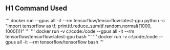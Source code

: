H1 Command Used
---------------
'''
docker run --gpus all -it --rm tensorflow/tensorflow:latest-gpu python -c "import tensorflow as tf; print(tf.reduce_sum(tf.random.normal([1000, 1000])))"
'''
'''
docker run -v c:\code:/code --gpus all -it --rm tensorflow/tensorflow:latest-gpu bash
'''
'''
docker run -v c:\code:/code --gpus all -it --rm tensorflow/tensorflow bash
'''